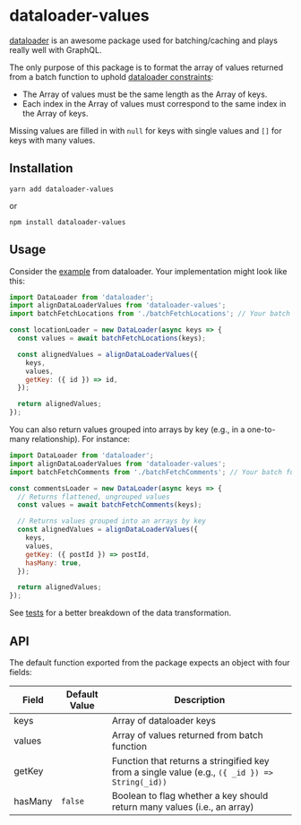 # dataloader-values

[dataloader](https://www.npmjs.com/package/dataloader) is an awesome package used for batching/caching and plays really well with GraphQL.

The only purpose of this package is to format the array of values returned from a batch function to uphold [dataloader constraints](https://www.npmjs.com/package/dataloader#batch-function):
* The Array of values must be the same length as the Array of keys.
* Each index in the Array of values must correspond to the same index in the Array of keys.

Missing values are filled in with `null` for keys with single values and `[]` for keys with many values.

## Installation

```shell
yarn add dataloader-values
```
or
```shell
npm install dataloader-values
```

## Usage

Consider the [example](https://www.npmjs.com/package/dataloader#batch-function) from dataloader. Your implementation might look like this:
```js
import DataLoader from 'dataloader';
import alignDataLoaderValues from 'dataloader-values';
import batchFetchLocations from './batchFetchLocations'; // Your batch function

const locationLoader = new DataLoader(async keys => {
  const values = await batchFetchLocations(keys);

  const alignedValues = alignDataLoaderValues({
    keys,
    values,
    getKey: ({ id }) => id,
  });

  return alignedValues;
});
```

You can also return values grouped into arrays by key (e.g., in a one-to-many relationship). For instance:
```js
import DataLoader from 'dataloader';
import alignDataLoaderValues from 'dataloader-values';
import batchFetchComments from './batchFetchComments'; // Your batch function

const commentsLoader = new DataLoader(async keys => {
  // Returns flattened, ungrouped values
  const values = await batchFetchComments(keys);

  // Returns values grouped into an arrays by key
  const alignedValues = alignDataLoaderValues({
    keys,
    values,
    getKey: ({ postId }) => postId,
    hasMany: true,
  });

  return alignedValues;
});
```

See [tests](https://github.com/evancorl/dataloader-values/blob/master/src/index.test.js) for a better breakdown of the data transformation.

## API

The default function exported from the package expects an object with four fields:

Field|Default Value|Description
---|---|---
keys||Array of dataloader keys
values||Array of values returned from batch function
getKey||Function that returns a stringified key from a single value (e.g., `({ _id }) => String(_id))`
hasMany|`false`|Boolean to flag whether a key should return many values (i.e., an array)
